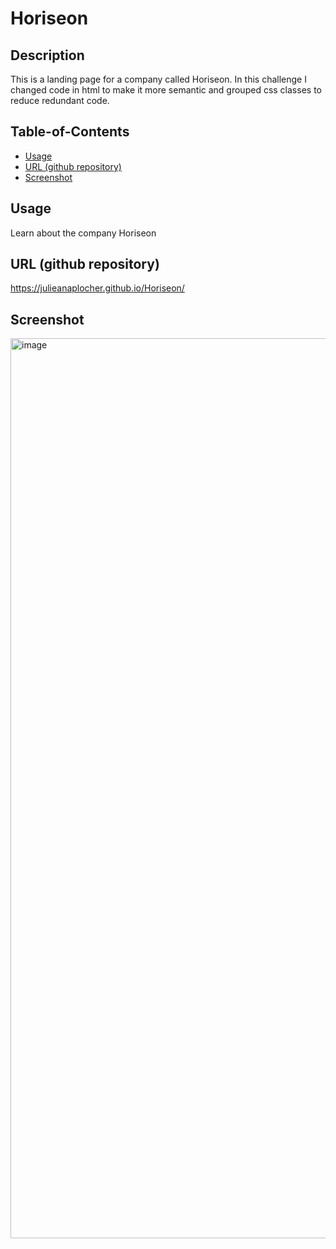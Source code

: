 # Horiseon

## Description

This is a landing page for a company called Horiseon. In this challenge I changed code in html to make it more semantic and grouped css classes to reduce redundant code.

## Table-of-Contents

- [Usage](#usage)
- [URL (github repository)](#urlrepo)
- [Screenshot](#screenshot)

## Usage

Learn about the company Horiseon

## URL (github repository)<a name="urlrepo"></a>

https://julieanaplocher.github.io/Horiseon/

## Screenshot

<img width="1440" alt="image" src="https://user-images.githubusercontent.com/106258911/175649856-4a41d402-8cff-49e4-bc33-74222833730c.png">

